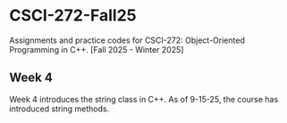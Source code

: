 # CSCI-272-Fall25
Assignments and practice codes for CSCI-272: Object-Oriented Programming in C++. [Fall 2025 - Winter 2025]

## Week 4
Week 4 introduces the string class in C++. As of 9-15-25, the course has introduced string methods.
